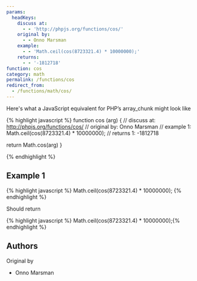 ```yaml
---
params:
  headKeys:
    discuss at:
      - - 'http://phpjs.org/functions/cos/'
    original by:
      - - Onno Marsman
    example:
      - - 'Math.ceil(cos(8723321.4) * 10000000);'
    returns:
      - - '-1812718'
function: cos
category: math
permalink: /functions/cos
redirect_from:
  - /functions/math/cos/
---
```


<!-- WARNING! This file is auto generated by `npm run web:inject`, do not edit by hand -->

Here's what a JavaScript equivalent for PHP’s array_chunk might look like

{% highlight javascript %}
function cos (arg) {
  //  discuss at: http://phpjs.org/functions/cos/
  // original by: Onno Marsman
  //   example 1: Math.ceil(cos(8723321.4) * 10000000);
  //   returns 1: -1812718

  return Math.cos(arg)
}

{% endhighlight %}

## Example 1

{% highlight javascript %}
Math.ceil(cos(8723321.4) * 10000000);
{% endhighlight %}

Should return

{% highlight javascript %}
Math.ceil(cos(8723321.4) * 10000000);{% endhighlight %}


## Authors


Original by

- Onno Marsman

